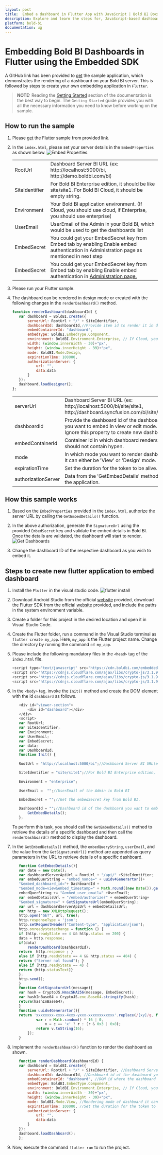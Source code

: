 ```yaml
---
layout: post
title:  Embed a dashboard in Flutter App with JavaScript | Bold BI Docs
description: Explore and learn the steps for, JavaScript-based dashboard embedding with Flutter application(s), which has been supported by Bold BI since v5.1.55.
platform: bold-bi
documentation: ug
---
```


# Embedding Bold BI Dashboards in Flutter using the Embedded SDK

A GitHub link has been provided to [get](https://github.com/boldbi/flutter-sample) the sample application, which demonstrates the rendering of a dashboard on your Bold BI server. This is followed by steps to create your own embedding application in `Flutter`.

> **NOTE:** Reading the [Getting Started](/getting-started/embedding-in-your-application/) section of the documentation is the best way to begin. The `Getting Started` guide provides you with all the necessary information you need to know before working on the sample.

## How to run the sample
 1. Please [get](https://github.com/boldbi/flutter-sample) the Flutter sample from provided link.    

 2. In the `index.html`, please set your server details in the `EmbedProperties` as shown below. 
    ![Embed Properties](/static/assets/javascript/sample/images/flutter_EmbedProperties.png#max-width=75%)

    <meta charset="utf-8"/>
    <table>
    <tbody>
    <tr>
        <td align="left">RootUrl</td>
        <td align="left">Dashboard Server BI URL (ex: http://localhost:5000/bi, http://demo.boldbi.com/bi)</td>
    </tr>
    <tr>
        <td align="left">SiteIdentifier</td>
        <td align="left">For Bold BI Enterprise edition, it should be like site/site1. For Bold BI Cloud, it should be empty string.</td>
    </tr>
    <tr>
        <td align="left">Environment</td>
        <td align="left">Your Bold BI application environment. (If Cloud, you should use cloud, if  Enterprise, you should use enterprise)</td>
    </tr>
    <tr>
        <td align="left">UserEmail</td>
        <td align="left">UserEmail of the Admin in your Bold BI, which would be used to get the dashboards list</td>
    </tr>
    <tr>
        <td align="left">EmbedSecret</td>
        <td align="left">You could get your EmbedSecret key from Embed tab by enabling Enable embed authentication in Administration page as mentioned in next step</td>
    </tr>
    <tr>
        <td align="left">EmbedSecret</td>
        <td align="left">You could get your EmbedSecret key from Embed tab by enabling Enable embed authentication in <a href='/site-administration/embed-settings/'>Administration page.</a> </td>
    </tr>
    </tbody>
    </table>

 3. Please run your Flutter sample.

 4. The dashboard can be rendered in design mode or created with the following changes in the `renderDashboard()` method.

     ```js
     function renderDashboard(dashboardId) {
        var dashboard = BoldBI.create({
            serverUrl: RootUrl + "/" + SiteIdentifier,
            dashboardId: dashboardId,//Provide item id to render it in design mode,to create dashboard remove this property 
            embedContainerId: "dashboard",
            embedType: BoldBI.EmbedType.Component,
            environment: BoldBI.Environment.Enterprise, // If Cloud, you should use BoldBI.Environment.Cloud
            width: (window.innerWidth - 30)+"px",
            height: (window.innerHeight - 39)+"px",
            mode: BoldBI.Mode.Design,
            expirationTime: 100000,
            authorizationServer: {
                url: "",
                data:data
            }        
        });
        dashboard.loadDesigner();
     };
     ```

    <meta charset="utf-8"/>
    <table>
    <tbody>
    <tr>
    <td align="left">serverUrl</td>
    <td align="left">Dashboard Server BI URL (ex: http://localhost:5000/bi/site/site1, http://dashboard.syncfusion.com/bi/site/site1)</td>
    </tr>
    <tr>
    <td align="left">dashboardId</td>
    <td align="left">Provide the dashboard id of the dashboard you want to embed in view or edit mode. Ignore this property to create new dashboard.</td>
    </tr>
    <tr>
    <td align="left">embedContainerId</td>
    <td align="left">Container Id in which dashboard renders.It should not contain hypen.</td>
    </tr>
    <tr>
    <td align="left">mode</td>
    <td align="left">In which mode you want to render dashboard. It can either be 'View' or 'Design' mode. </td>
    </tr>
    <tr>
    <td align="left">expirationTime</td>
    <td align="left">Set the duration for the token to be alive.</td>
    </tr>
    <tr>
    <td align="left">authorizationServer</td>
    <td align="left">Data from the 'GetEmbedDetails' method in the application.</td>
    </tr>
    </tbody>
    </table>

## How this sample works

 1. Based on the `EmbedProperties` provided in the `index.html`, authorize the server URL by calling the `GetEmbedDetails()` function.

 2. In the above authorization, generate the `SignatureUrl` using the provided `EmbedSecret` key and validate the embed details in Bold BI. Once the details are validated, the dashboard will start to render.
    ![Get Dashboards](/static/assets/javascript/sample/images/flutter-get-details.png)

 3. Change the dashboard ID of the respective dashboard as you wish to embed it.

## Steps to create new flutter application to embed dashboard
 1. Install the `Flutter` in the visual studio code.
    ![flutter install](/static/assets/javascript/sample/images/flutter_install.png#max-width=60%)

 2. Download Android Studio from the official [website](https://developer.android.com/studio) provided, download the Flutter SDK from the official [website](https://docs.flutter.dev/get-started/install/windows) provided, and include the paths in the system environment variable.

 3. Create a folder for this project in the desired location and open it in Visual Studio Code.

 4. Create the Flutter folder, run a command in the Visual Studio terminal as `flutter create my_app`. Here, `my_app` is the Flutter project name. Change the directory by running the command `cd my_app`.

 5. Please include the following mandatory files in the `<head>` tag of the `index.html` file.

     ```js
    <script type="text/javascript" src="https://cdn.boldbi.com/embedded-sdk/v8.2.22/boldbi-embed.js"></script>
    <script src="https://cdnjs.cloudflare.com/ajax/libs/crypto-js/3.1.9-1/crypto-js.min.js"></script>
    <script src="https://cdnjs.cloudflare.com/ajax/libs/crypto-js/3.1.9-1/hmac-sha256.min.js"></script>
    <script src="https://cdnjs.cloudflare.com/ajax/libs/crypto-js/3.1.9-1/enc-base64.min.js"></script>
     ```

 6. In the `<body>` tag, invoke the `Init()` method and create the DOM element with the id `dashboard` as follows.

     ```js
        <div id="viewer-section">
            <div id="dashboard"></div>
        </div>
        <script>
        var RootUrl;
        var SiteIdentifier;
        var Environment;
        var UserEmail;
        var EmbedSecret;
        var data;
        var DashboardId;
        function Init() {
        
        RootUrl = "http://localhost:5000/bi";//Dashboard Server BI URL(ex: http://localhost:5000/bi, http://demo.boldbi.com/bi)

        SiteIdentifier = "site/site1";//For Bold BI Enterprise edition, it should be like site/site1. For Bold BI Cloud, it should be empty string.
        
        Environment = "enterprise";
        
        UserEmail =  "";//UserEmail of the Admin in Bold BI
        
        EmbedSecret = "";//Get the embedSecret key from Bold BI.

        DashboardId = "";//Dashboard id of the dashboard you want to embed here.('https://help.boldbi.com/embedding-options/embedding-sdk/samples/blazor-with-javascript/')
            GetEmbedDetails();
        };
     ```
    To perform this task, you should call the `GetEmbedDetails()` method to retrieve the details of a specific dashboard and then call the `renderDashboard()` method to display the dashboard.

 7. In the `GetEmbedDetails()` method, the `embedQueryString`, `userEmail`, and the value from the `GetSignatureUrl()` method are appended as query parameters in the URL to retrieve details of a specific dashboard.

     ```js
        function GetEmbedDetails(){
        var date = new Date();
        var dashboardServerApiUrl = RootUrl + "/api/" +SiteIdentifier;
        var embedQuerString = "embed_nonce=" + uuidv4Generartor()+
        "&embed_dashboard_id="+ DashboardId +
        "&embed_mode=view&embed_timestamp=" + Math.round((new Date()).getTime() / 1000)+"&embed_expirationtime=100000";
        embedQuerString += "&embed_user_email=" +UserEmail;
        var embedDetailsUrl = "/embed/authorize?" + embedQuerString+ 
        "&embed_signature=" + GetSignatureUrl(embedQuerString);
        var url = dashboardServerApiUrl + embedDetailsUrl;
        var http = new XMLHttpRequest();
        http.open("GET", url, true);
        http.responseType = 'json';
        http.setRequestHeader("Content-type", "application/json");
        http.onreadystatechange = function () {
        if (http.readyState == 4 && http.status == 200) {
        data = http.response;
        if(data)
            renderDashboard(DashboardId); 
        return  http.response ; }
        else if (http.readyState == 4 && http.status == 404) {
        return ("Server not found"); }
        else if (http.readyState == 4) {
        return (http.statusText)}
        };
        http.send();     
        }
        function GetSignatureUrl(message){
        var hash = CryptoJS.HmacSHA256(message, EmbedSecret);
        var hashInBase64 = CryptoJS.enc.Base64.stringify(hash);
        return(hashInBase64);
        }
        function uuidv4Generartor(){
        return 'xxxxxxxx-xxxx-4xxx-yxxx-xxxxxxxxxxxx'.replace(/[xy]/g, function (c) {
                var r = Math.random() * 16 | 0,
                    v = c == 'x' ? r : (r & 0x3 | 0x8);
                return v.toString(16);
            });
        }
     ```

 8. Implement the `renderDashboard()` function to render the dashboard as shown.

     ```js
        function renderDashboard(dashboardId) {
        var dashboard = BoldBI.create({
            serverUrl: RootUrl + "/" + SiteIdentifier, //Dashboard Server BI URL (ex: http://localhost:5000/bi/site/site1, http://demo.boldbi.com/bi/site/site1)
            dashboardId: dashboardId, //Dashboard id of the dashboard you want to embed here.
            embedContainerId: "dashboard", //DOM id where the dashboard will be rendered.
            embedType: BoldBI.EmbedType.Component,
            environment: BoldBI.Environment.Enterprise, // If Cloud, you should use BoldBI.Environment.Cloud
            width: (window.innerWidth - 30)+"px",
            height: (window.innerHeight - 39)+"px",
            mode: BoldBI.Mode.View, //Rendering mode of dashboard it can be Design and View for dashboard
            expirationTime: 100000, //Set the duration for the token to be alive.
            authorizationServer: {
                url: "",
                data:data
            }
        });
        dashboard.loadDashboard();
        };
     ```
     
 9. Now, execute the command `flutter run` to run the project.